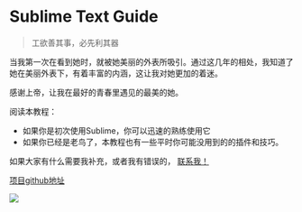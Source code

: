 # Sublime Text Guide

> 工欲善其事，必先利其器


当我第一次在看到她时，就被她美丽的外表所吸引。通过这几年的相处，我知道了她在美丽外表下，有着丰富的内涵，这让我对她更加的着迷。

感谢上帝，让我在最好的青春里遇见的最美的她。

阅读本教程：
- 如果你是初次使用Sublime，你可以迅速的熟练使用它
- 如果你已经是老鸟了，本教程也有一些平时你可能没用到的的插件和技巧。

如果大家有什么需要我补充，或者我有错误的，
  <a class="contact-me" href="mailto:sulihuang45656812@gmail.com">联系我！</a>

[项目github地址](https://github.com/nicesu/sublime-text-guide)

![](http://7xix3g.com1.z0.glb.clouddn.com/15-5-12/26030416.jpg)


